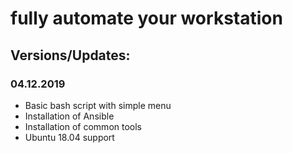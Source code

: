 # fully automate your workstation

## Versions/Updates:

### 04.12.2019
- Basic bash script with simple menu
- Installation of Ansible
- Installation of common tools
- Ubuntu 18.04 support
